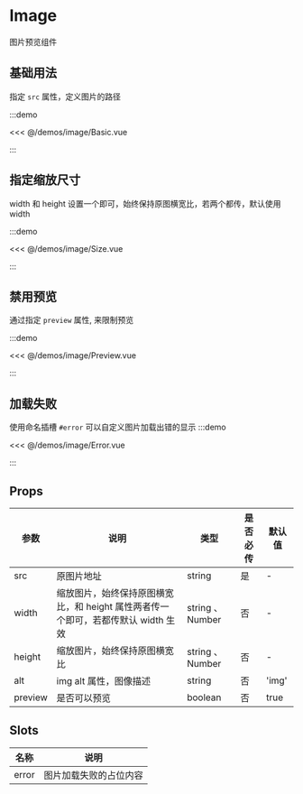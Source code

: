 # Image

图片预览组件

## 基础用法

指定 `src` 属性，定义图片的路径

:::demo

<<< @/demos/image/Basic.vue

:::

## 指定缩放尺寸

width 和 height 设置一个即可，始终保持原图横宽比，若两个都传，默认使用 width

:::demo

<<< @/demos/image/Size.vue

:::

## 禁用预览

通过指定 `preview` 属性, 来限制预览

:::demo

<<< @/demos/image/Preview.vue

:::

## 加载失败

使用命名插槽 `#error` 可以自定义图片加载出错的显示
:::demo

<<< @/demos/image/Error.vue

:::

## Props

| 参数    | 说明                                                                              | 类型            | 是否必传 | 默认值 |
| ------- | --------------------------------------------------------------------------------- | --------------- | -------- | ------ |
| src     | 原图片地址                                                                        | string          | 是       | -      |
| width   | 缩放图片，始终保持原图横宽比，和 height 属性两者传一个即可，若都传默认 width 生效 | string 、Number | 否       | -      |
| height  | 缩放图片，始终保持原图横宽比                                                      | string 、Number | 否       | -      |
| alt     | img alt 属性，图像描述                                                            | string          | 否       | 'img'  |
| preview | 是否可以预览                                                                      | boolean         | 否       | true   |

## Slots

| 名称  | 说明                   |
| ----- | ---------------------- |
| error | 图片加载失败的占位内容 |
